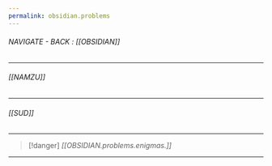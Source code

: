 ```yaml
---
permalink: obsidian.problems
---
```


###### NAVIGATE - BACK :  [[OBSIDIAN]]
---
###### [[NAMZU]]





---
###### [[SUD]]




---
>[!danger] *[[OBSIDIAN.problems.enigmas.]]*
----
